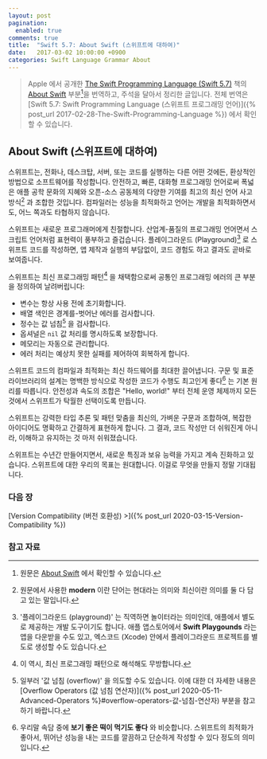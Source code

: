 ```yaml
---
layout: post
pagination:
  enabled: true
comments: true
title:  "Swift 5.7: About Swift (스위프트에 대하여)"
date:   2017-03-02 10:00:00 +0900
categories: Swift Language Grammar About
---
```


> Apple 에서 공개한 [The Swift Programming Language (Swift 5.7)](https://docs.swift.org/swift-book/) 책의 [About Swift](https://docs.swift.org/swift-book/) 부분[^About-Swift]을 번역하고, 주석을 달아서 정리한 글입니다. 전체 번역은 [Swift 5.7: Swift Programming Language (스위프트 프로그래밍 언어)]({% post_url 2017-02-28-The-Swift-Programming-Language %}) 에서 확인할 수 있습니다.

## About Swift (스위프트에 대하여)

스위프트는, 전화나, 데스크탑, 서버, 또는 코드를 실행하는 다른 어떤 것에든, 환상적인 방법으로 소프트웨어를 작성합니다. 안전하고, 빠른, 대화형 프로그래밍 언어로써 폭넓은 애플 공학 문화의 지혜와 오픈-소스 공동체의 다양한 기여를 최고의 최신 언어 사고 방식[^modern] 과 조합한 것입니다. 컴파일러는 성능을 최적화하고 언어는 개발을 최적화하면서도, 어느 쪽과도 타협하지 않습니다.

스위프트는 새로운 프로그래머에게 친절합니다. 산업계-품질의 프로그래밍 언어면서 스크립트 언어처럼 표현력이 풍부하고 즐겁습니다. 플레이그라운드 (Playground)[^playground] 로 스위프트 코드를 작성하면, 앱 제작과 실행의 부담없이, 코드 경험도 하고 결과도 곧바로 보여줍니다.

스위프트는 최신 프로그래밍 패턴[^modern-programming-patterns] 을 채택함으로써 공통인 프로그래밍 에러의 큰 부분을 정의하여 날려버립니다:

* 변수는 항상 사용 전에 초기화합니다.
* 배열 색인은 경계를-벗어난 에러를 검사합니다.
* 정수는 값 넘침[^overflow] 을 검사합니다.
* 옵셔널은 `nil` 값 처리를 명시하도록 보장합니다.
* 메모리는 자동으로 관리합니다.
* 에러 처리는 예상치 못한 실패를 제어하여 회복하게 합니다.

스위프트 코드의 컴파일과 최적화는 최신 하드웨어를 최대한 끌어냅니다. 구문 및 표준 라이브러리의 설계는 명백한 방식으로 작성한 코드가 수행도 최고인게 좋다[^the-obvious-way] 는 기본 원리를 따릅니다. 안전성과 속도의 조합은 "Hello, world!" 부터 전체 운영 체제까지 모든 것에서 스위프트가 탁월한 선택이도록 만듭니다.

스위프트는 강력한 타입 추론 및 패턴 맞춤을 최신의, 가벼운 구문과 조합하여, 복잡한 아이디어도 명확하고 간결하게 표현하게 합니다. 그 결과, 코드 작성만 더 쉬워진게 아니라, 이해하고 유지하는 것 마저 쉬워졌습니다.

스위프트는 수년간 만들어지면서, 새로운 특징과 보유 능력을 가지고 계속 진화하고 있습니다. 스위프트에 대한 우리의 목표는 원대합니다. 이걸로 무엇을 만들지 정말 기대됩니다.

### 다음 장

[Version Compatibility (버전 호환성) >]({% post_url 2020-03-15-Version-Compatibility %})

### 참고 자료

[^About-Swift]: 원문은 [About Swift](https://docs.swift.org/swift-book/) 에서 확인할 수 있습니다.

[^modern]: 원문에서 사용한 **modern** 이란 단어는 현대라는 의미와 최신이란 의미를 둘 다 담고 있는 말입니다.

[^playground]: '플레이그라운드 (playground)' 는 직역하면 놀이터라는 의미인데, 애플에서 별도로 제공하는 개발 도구이기도 합니다. 애플 앱스토어에서 **Swift Playgounds** 라는 앱을 다운받을 수도 있고, 엑스코드 (Xcode) 안에서 플레이그라운드 프로젝트를 별도로 생성할 수도 있습니다. 

[^modern-programming-patterns]: 이 역시, 최신 프로그래밍 패턴으로 해석해도 무방합니다.

[^overflow]: 일부러 '값 넘침 (overflow)' 을 의도할 수도 있습니다. 이에 대한 더 자세한 내용은 [Overflow Operators (값 넘침 연산자)]({% post_url 2020-05-11-Advanced-Operators %}#overflow-operators-값-넘침-연산자) 부분을 참고하기 바랍니다.

[^the-obvious-way]: 우리말 속담 중에 **보기 좋은 떡이 먹기도 좋다** 와 비슷합니다. 스위프트의 최적화가 좋아서, 뛰어난 성능을 내는 코드를 깔끔하고 단순하게 작성할 수 있다 정도의 의미입니다.
